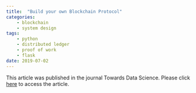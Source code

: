 ```yaml
---
title:  "Build your own Blockchain Protocol"
categories: 
    - blockchain
    - system design
tags: 
    - python
    - distributed ledger
    - proof of work
    - flask
date: 2019-07-02
---
```


This article was published in the journal Towards Data Science. Please click <a target="_new" href="https://towardsdatascience.com/build-your-own-blockchain-protocol-for-a-distributed-ledger-54e0a92e1f10">here</a> to access the article.

